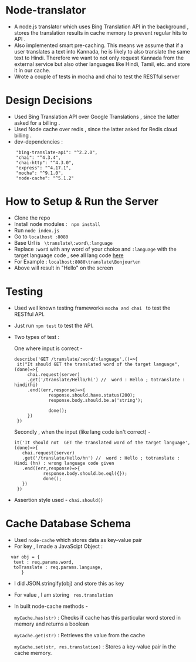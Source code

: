# Node-translator
- A node.js translator which uses Bing Translation API in the background , stores the translation results in cache memory to prevent regular hits to API .
- Also implemented smart pre-caching. This means we assume that if a user translates a text into Kannada, he is 
likely to also translate the same text to Hindi. Therefore we want to not only request Kannada from the external service 
but also other languages like Hindi, Tamil, etc. and store it in our cache.
- Wrote a couple of tests in mocha and chai to test the RESTful server
# Design Decisions 
- Used Bing Translation API over Google Translations , since the latter asked for a billing .
- Used Node cache over redis , since the latter asked for Redis cloud billing .
- dev-dependencies :
```
    "bing-translate-api": "^2.2.0",
    "chai": "^4.3.4",
    "chai-http": "^4.3.0",
    "express": "^4.17.1",
    "mocha": "^9.1.0",
    "node-cache": "^5.1.2"
```
# How to Setup & Run the Server
- Clone the repo 
- Install node modules : ``` npm install```
- Run ``` node index.js ```
- Go to ```localhost :8080```
- Base Url  is ``` \translate\:word\:language```
- Replace ```:word``` with any word of your choice and ```:language``` with the target language code , see all lang code [here](https://github.com/plainheart/bing-translate-api/blob/master/src/lang.js)
- For Example : ```localhost:8080\translate\Bonjour\en```
- Above will result in "Hello" on the screen 

# Testing
- Used well known testing frameworks ```mocha and chai ``` to test the RESTful API.
- Just run ``` npm test ``` to test the API.
- Two types of test :

   One where input is correct -
   ```
   describe('GET /translate/:word/:language',()=>{
    it("It should GET the translated word of the target language",(done)=>{
        chai.request(server)
        .get('/translate/Hello/hi') //  word : Hello ; totranslate : hindi(hi)
        .end((err,response)=>{
                response.should.have.status(200);
                response.body.should.be.a('string');
               
                done();
        })
    }) 
    ```
  Secondly , when the input (like lang code isn't correct) -
 

      it('It should not  GET the translated word of the target language',(done)=>{
         chai.request(server)
         .get('/translate/Hello/hn') //  word : Hello ; totranslate : Hindi (hn) : wrong language code given
         .end((err,response)=>{
                 response.body.should.be.eql({});           
                 done();
         })
       }) 

- Assertion style used - ``` chai.should() ```
# Cache Database Schema 
- Used ``` node-cache ``` which stores data as key-value pair
- For key , I made a JavaScipt Object :
 ```
   var obj = {
    text : req.params.word,
    toTranslate : req.params.language,
       }
 ```
 - I did JSON.stringify(obj) and store this as key
 - For value , I am storing ``` res.translation```
 - In built node-cache methods - 
 
   ```myCache.has(str)``` : Checks if cache has this particular word stored in memory and returns a boolean
   
   ```myCache.get(str)``` : Retrieves the value from the cache 
   
   ```myCache.set(str, res.translation)``` :  Stores a key-value pair in the cache memory.
